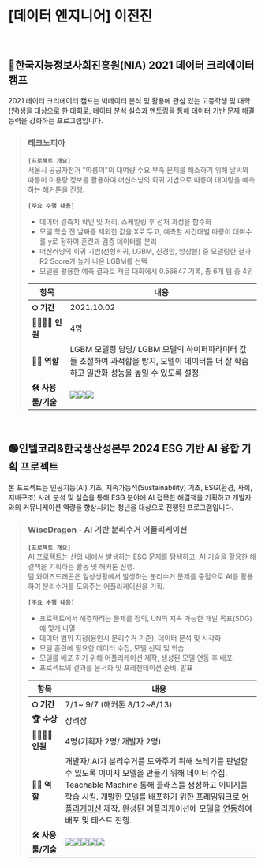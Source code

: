 # [데이터 엔지니어] 이전진
<br>

## 🔵한국지능정보사회진흥원(NIA) 2021 데이터 크리에이터 캠프
2021 데이터 크리에이터 캠프는 빅데이터 분석 및 활용에 관심 있는 고등학생 및 대학(원)생을 대상으로 한 대회로, 데이터 분석 실습과 멘토링을 통해 데이터 기반 문제 해결 능력을 강화하는 프로그램입니다. <br>

> ### 테크노피아
> **`[프로젝트 개요]`** <br>
>  서울시 공공자전거 "따릉이"의 대여량 수요 부족 문제를 해소하기 위해 날씨와 따릉이 이용량 정보를 활용하여 머신러닝의 회귀 기법으로 따릉이 대여량을 예측하는 해커톤을 진행.
>
> **`[주요 수행 내용]`**
> - 데이터 결측치 확인 및 처리, 스케일링 후 전처 과정을 함수화
> - 모델 학습 전 날짜를 제외한 값을 X로 두고, 예측할 시간대별 따릉이 대여수를 y로 정하여 훈련과 검증 데이터를 분리
> - 머신러닝의 회귀 기법(선형회귀, LGBM, 신경망, 앙상블) 중 모델링한 결과 R2 Score가 높게 나온 LGBM를 선택
> - 모델을 활용한 예측 결과로 캐글 대회에서 0.56847 기록, 총 6개 팀 중 4위
>
>|   항목             | 내용                                                               |
>| -------------- | ---------------------------------------------------------------- |
>|  **⏱ 기간**         | 2021.10.02                                      |
>|  **🧑‍🧑‍🧒‍🧒 인원**         | 4명                                                |
>|  **👩‍💻 역할**        | LGBM 모델링 담당/ LGBM 모델의 하이퍼파라미터 값들 조절하여 과적합을 방지, 모델이 데이터를 더 잘 학습하고 일반화 성능을 높일 수 있도록 설정.                                         |
>| **🛠 사용 툴/기술** | <img src="https://img.shields.io/badge/Python-3776AB?style=for-the-badge&logo=Python&logoColor=white"><img src="https://img.shields.io/badge/googlecolab-F9AB00?style=for-the-badge&logo=googlecolab&logoColor=white"><img src="https://img.shields.io/badge/Kaggle-20BEFF?style=for-the-badge&logo=Kaggle&logoColor=white"> |

<br>

## 🟢인텔코리&한국생산성본부 2024 ESG 기반 AI 융합 기획 프로젝트
본 프로젝트는 인공지능(AI) 기초, 지속가능석(Sustainability) 기초, ESG(환경, 사회, 지배구조) 사례 분석 및 실습을 통해 ESG 분야에 AI 접목한 해결책을 기획하고 개발자와의 커뮤니케이션 역량을 향상시키는 청년을 대상으로 진행된 프로그램입니다.  <br>

> ### WiseDragon - AI 기반 분리수거 어플리케이션
> **`[프로젝트 개요]`** <br>
> AI 프로젝트는 산업 내에서 발생하는 ESG 문제를 탐색하고, AI 기술을 활용한 해결책을 기획하는 활동 및 해커톤 진행.<br>
> 팀 와이즈드래곤은 일상생활에서 발생하는 분리수거 문제를 중점으로 AI를 활용하여 분리수거를 도와주는 어플리케이션을 기획.
>
> **`[주요 수행 내용]`**
> - 프로젝트에서 해결하려는 문제를 정의, UN의 지속 가능한 개발 목표(SDG)에 맞게 나열 
> - 데이터 범위 지정(용인시 분리수거 기준), 데이터 분석 및 시각화
> - 모델 훈련에 필요한 데이터 수집, 모델 선택 및 학습 
> - 모델를 배포 하기 위해 어플리케이션 제작, 생성된 모델 연동 후 배포
> - 프로젝트의 결과를 문서화 및 프레젠테이션 준비, 발표
>
>|   항목             | 내용                                                               |
>| -------------- | ---------------------------------------------------------------- |
>|  **⏱ 기간**         | 7/1~ 9/7 (해커톤 8/12~8/13)                                      |
>| **🏆 수상**         | 장려상                          |
>|  **🧑‍🧑‍🧒‍🧒 인원**         | 4명(기획자 2명/ 개발자 2명)                                                |
>| **👩‍💻 역할**         | 개발자/ AI가 분리수거를 도와주기 위해 쓰레기를 판별할 수 있도록 이미지 모델을 만들기 위해 데이터 수집. Teachable Machine 통해 클래스를 생성하고 이미지를 학습 시킴. 개발한 모델를 배포하기 위한 프레임워크로 [어플리케이션](https://youtu.be/cOQsgtgxMFc?si=zv01fc-dYX015vuT) 제작. 완성된 어플리케이션에 모델을 [연동](https://youtu.be/jhGm4KDafKU?si=kb7WosCJ1hZMZNGE)하여 배포 및 테스트 진행.            |
>| **🛠 사용 툴/기술**  | <img src="https://img.shields.io/badge/java-007396?style=for-the-badge&logo=OpenJDK&logoColor=white"><img src="https://img.shields.io/badge/Android-3DDC84?style=for-the-badge&logo=Android&logoColor=white"><img src="https://img.shields.io/badge/Jupyter-F37626?style=for-the-badge&logo=Jupyter&logoColor=white"><img src="https://img.shields.io/badge/Figma-F24E1E?style=for-the-badge&logo=Figma&logoColor=white"><img src="https://img.shields.io/badge/Tensorflow-FF6F00?style=for-the-badge&logo=Tensorflow&logoColor=white"> |




